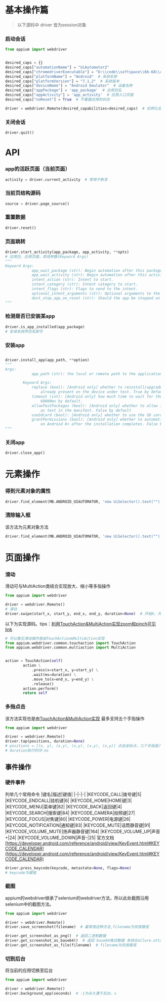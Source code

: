 # 基本操作篇
> 以下源码中 driver 皆为session对象
### 启动会话
```py
from appium import webdriver


desired_caps = {}
desired_caps["automationName"] = "UiAutomator2"
desired_caps["chromedriverExecutable"] = "D:\\code\\softspace\\66-68\\chromedriver.exe"
desired_caps["platformName"] = "Android"  # 系统名称
desired_caps["platformVersion"] = "7.1.2"  # 系统版本
desired_caps["deviceName"] = "Android Emulator"  # 设备名称
desired_caps["appPackage"] = 'app_package'  # 应用包名
desired_caps["appActivity"] = 'app_activity'  # 应用入口页面
desired_caps["noReset"] = True  # 不重路应用的状态

driver = webdriver.Remote(desired_capabilities=desired_caps)  # 实例化会话
```

### 关闭会话
```python
driver.quit()
```

# API
### app的活跃页面（当前页面）
```python
activity = driver.current_activity  # 常用于断言
```
### 当前页结构源码
```python
source = driver.page_source()
```
### 重置数据
```python
driver.reset()
```
### 页面跳转
```python
driver.start_activity(app_package, app_activity, **opts)
# 应用包，应用页面，其他参数(Keyword Args)
"""
Keyword Args:
            app_wait_package (str): Begin automation after this package starts.
            app_wait_activity (str): Begin automation after this activity starts.
            intent_action (str): Intent to start.
            intent_category (str): Intent category to start.
            intent_flags (str): Flags to send to the intent.
            optional_intent_arguments (str): Optional arguments to the intent.
            dont_stop_app_on_reset (str): Should the app be stopped on reset?
"""
```
### 检测是否已安装某app
```python
driver.is_app_installed(app_package)
# 安卓系统传包名即可
```
### 安装app
```python

driver.install_app(app_path, **option)
"""
Args:
            app_path (str): the local or remote path to the application to install

        Keyword Args:
            replace (bool): [Android only] whether to reinstall/upgrade the package if it is
                already present on the device under test. True by default
            timeout (int): [Android only] how much time to wait for the installation to complete.
                60000ms by default.
            allowTestPackages (bool): [Android only] whether to allow installation of packages marked
                as test in the manifest. False by default
            useSdcard (bool): [Android only] whether to use the SD card to install the app. False by default
            grantPermissions (bool): [Android only] whether to automatically grant application permissions
                on Android 6+ after the installation completes. False by default
"""
```
### 关闭app
```python
driver.close_app()
```

# 元素操作

### 得到元素对象的属性
```python
driver.find_element(MB.ANDROID_UIAUTOMATOR, 'new UiSelector().text("")').get_attribute(name)  # name为属性名
```

### 清除输入框
该方法为元素对象方法
```python
driver.find_element(MB.ANDROID_UIAUTOMATOR, 'new UiSelector().text("")').clear()
```
# 页面操作
### 滑动
滑动可与MultiAction类结合实现放大、缩小等多指操作
```python
from appium import webdriver

driver = webdriver.Remote()
# 滑动
driver.swipe(start_x, start_y, end_x, end_y, duration=None)  # 开始X，开始Y，结束X，结束Y，执行时间ms
```
 以下为实现源码。tips：[利用TouchAction&MultiAction实现zoom和pinch可见link](https://www.jianshu.com/p/12662297b857)
```python
# 可以看见滑动操作是由TouchAction&MultiAction实现
from appium.webdriver.common.touchaction import TouchAction
from appium.webdriver.common.multiaction import MultiAction


action = TouchAction(self)
        action \
            .press(x=start_x, y=start_y) \
            .wait(ms=duration) \
            .move_to(x=end_x, y=end_y) \
            .release()
        action.perform()
        return self
```
### 多指点击
该方法实现也是由[TouchAction&MultiAction实现](https://www.jianshu.com/p/12662297b857)
最多支持五个手指操作
```python
from appium import webdriver

driver = webdriver.Remote()
driver.tap(positions, duration=None) 
# positions = [(x, y), (x,y), (x,y), (x,y), (x,y)] 点击坐标点，几个手指就几个元组
# duration执行时间 ms
```

## 事件操作

### 硬件事件
列举几个常用命令
|键名|描述|键值|
|-|-|-|
|KEYCODE_CALL|拨号键|5|
|KEYCODE_ENDCALL|挂机键|6|
|KEYCODE_HOME|HOME键|3|
|KEYCODE_MENU|菜单键|82|
|KEYCODE_BACK|返回键|4|
|KEYCODE_SEARCH|搜索键|84|
|KEYCODE_CAMERA|拍照键|27|
|KEYCODE_FOCUS|对焦键|80|
|KEYCODE_POWER|电源键|26|
|KEYCODE_NOTIFICATION|通知键|83|
|KEYCODE_MUTE|话筒静音键|91|
|KEYCODE_VOLUME_MUTE|扬声器静音键|164|
|KEYCODE_VOLUME_UP|声音+|24|
|KEYCODE_VOLUME_DOWN|声音-|25|
官方文档[https://developer.android.com/reference/android/view/KeyEvent.html#KEYCODE_CALENDAR](https://developer.android.com/reference/android/view/KeyEvent.html#KEYCODE_CALENDAR)
```python
driver.press_keycode(keycode, metastate=None, flags=None)
# keycode为键值
````

### 截图
appium的webdriver继承了selenium的webdriver方法，所以此处截图沿用selenium中的截图方法。
```python
from appium import webdriver

driver = webdriver.Remote()
driver.save_screenshot(filename)  # 最常用这种方法,filename为存放路径

driver.get_screenshot_as_png()  # 返回二进制数据
driver.get_screenshot_as_base64()  # 返回 base64格式数据 多结合allure.attach使用
driver.get_screenshot_as_file(filename)  # filename为存放路径

```
### 切到后台
将当前的应用切换至后台
```python
from appium import webdriver

driver = webdriver.Remote()
driver.background_app(seconds)  # -1为永久置于后台，s
```
